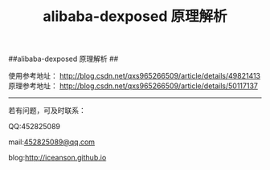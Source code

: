 ﻿---
layout: post
title: alibaba-dexposed 原理解析
description: alibaba-dexposed 原理解析
category: blog
---

##alibaba-dexposed 原理解析 ##
       
使用参考地址：
http://blog.csdn.net/qxs965266509/article/details/49821413
原理参考地址：
http://blog.csdn.net/qxs965266509/article/details/50117137

----------


若有问题，可及时联系：

QQ:452825089

mail:452825089@qq.com

blog:http://iceanson.github.io
